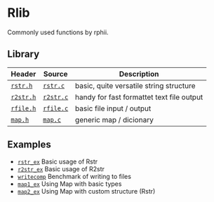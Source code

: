 # Rlib

Commonly used functions by rphii.

## Library
| Header                   | Source                   | Description                                |
|--------------------------|--------------------------|--------------------------------------------|
| [`rstr.h`](src/rstr.h)   | [`rstr.c`](src/rstr.c)   | basic, quite versatile string structure    |
| [`r2str.h`](src/r2str.h) | [`r2str.c`](src/r2str.c) | handy for fast formattet text file output  |
| [`rfile.h`](src/rfile.h) | [`rfile.c`](src/rfile.c) | basic file input / output                  |
| [`map.h`](src/map.h)     | [`map.c`](src/map.c)     | generic map / dicionary                    |

## Examples
- [`rstr_ex`](examples/rstr_ex.c) Basic usage of Rstr
- [`r2str_ex`](examples/r2str_ex.c) Basic usage of R2str
- [`writecomp`](examples/writecomp.c) Benchmark of writing to files
- [`map1_ex`](examples/map1_ex.c) Using Map with basic types
- [`map2_ex`](examples/map2_ex.c) Using Map with custom structure (Rstr)
